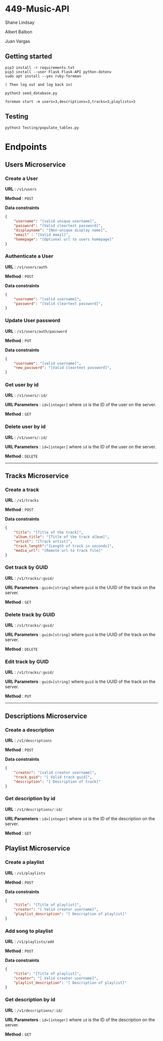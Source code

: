 # 449-Music-API

Shane Lindsay

Albert Balbon

Juan Vargas

## Getting started

```
pip3 install -r requirements.txt
pip3 install --user Flask Flask-API python-dotenv
sudo apt install --yes ruby-foreman

( Then log out and log back in)

python3 seed_database.py

foreman start -m users=3,descriptions=3,tracks=3,playlists=3
```

## Testing

```
python3 Testing/populate_tables.py
```

# Endpoints

## Users Microservice

### Create a User

**URL** : `/v1/users`

**Method** : `POST`

**Data constraints**

```json
{
    "username": "[valid unique username]",
    "password": "[Valid cleartext password]",
    "displayname": "[Non-unique display name]",
    "email" : "[Valid email]",
    "homepage": "[Optional url to users homepage]"
}
```

### Authenticate a User

**URL** : `/v1/users/auth`

**Method** : `POST`

**Data constraints**

```json
{
    "username": "[valid username]",
    "password": "[Valid cleartext password]",
}
```

### Update User password

**URL** : `/v1/users/auth/password`

**Method** : `PUT`

**Data constraints**

```json
{
    "username": "[valid username]",
    "new_password": "[Valid cleartext password]",
}
```

### Get user by id

**URL** : `/v1/users/:id/`

**URL Parameters** : `id=[integer]` where `id` is the ID of the user on the server.

**Method** : `GET`

### Delete user by id

**URL** : `/v1/users/:id/`

**URL Parameters** : `id=[integer]` where `id` is the ID of the user on the server.

**Method** : `DELETE`

--------------------------------------------------------------------------------

## Tracks Microservice

### Create a track

**URL** : `/v1/tracks`

**Method** : `POST`

**Data constraints**

```json
{
    "title": "[Title of the track]",
    "album_title": "[Title of the track album]",
    "artist": "[Track artist]",
    "track_length":"[Length of track in seconds]",
    "media_url": "[Remote url to track file]"
}
```

### Get track by GUID

**URL** : `/v1/tracks/:guid/`

**URL Parameters** : `guid=[string]` where `guid` is the UUID of the track on the server.

**Method** : `GET`

### Delete track by GUID

**URL** : `/v1/tracks/:guid/`

**URL Parameters** : `guid=[string]` where `guid` is the UUID of the track on the server.

**Method** : `DELETE`

### Edit track by GUID

**URL** : `/v1/tracks/:guid/`

**URL Parameters** : `guid=[string]` where `guid` is the UUID of the track on the server.

**Method** : `PUT`

--------------------------------------------------------------------------------

## Descriptions Microservice

### Create a description

**URL** : `/v1/descriptions`

**Method** : `POST`

**Data constraints**

```json
{
    "creator": "[valid creator username]",
    "track_guid": "[ Valid track guid]",
    "description": "[ Description of track]"
}
```

### Get description by id

**URL** : `/v1/descriptions/:id/`

**URL Parameters** : `id=[integer]` where `id` is the ID of the description on the server.

**Method** : `GET`

## Playlist Microservice

### Create a playlist

**URL** : `/v1/playlists`

**Method** : `POST`

**Data constraints**

```json
{
    "title": "[Title of playlist]",
    "creator": "[ Valid creator username]",
    "playlist_description": "[ Description of playlist]"
}
```

### Add song to playlist

**URL** : `/v1/playlists/add`

**Method** : `POST`

**Data constraints**

```json
{
    "title": "[Title of playlist]",
    "creator": "[ Valid creator username]",
    "playlist_description": "[ Description of playlist]"
}
```

### Get description by id

**URL** : `/v1/descriptions/:id/`

**URL Parameters** : `id=[integer]` where `id` is the ID of the description on the server.

**Method** : `GET`
